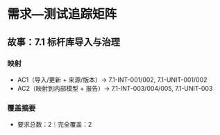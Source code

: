 # 需求—测试追踪矩阵

## 故事：7.1 标杆库导入与治理

### 映射

- AC1（导入/更新 + 来源/版本）→ 7.1-INT-001/002, 7.1-UNIT-001/002
- AC2（映射到内部模型 + 报告）→ 7.1-INT-003/004/005, 7.1-UNIT-003

### 覆盖摘要

- 要求总数：2｜完全覆盖：2

